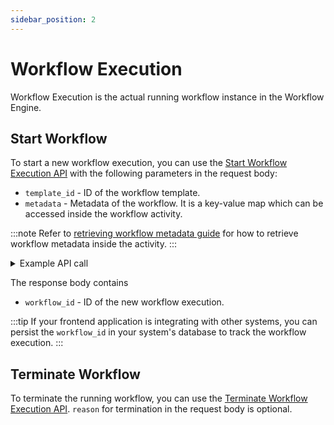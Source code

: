 ```yaml
---
sidebar_position: 2
---
```

# Workflow Execution

Workflow Execution is the actual running workflow instance in the Workflow Engine.

## Start Workflow

To start a new workflow execution, you can use the 
[Start Workflow Execution API](../../Workflow%20API/8-start-workflow-execution.api.mdx) with the following parameters in 
the request body:

- `template_id` - ID of the workflow template.
- `metadata` - Metadata of the workflow. It is a key-value map which can be accessed inside the workflow activity. 

:::note
Refer to [retrieving workflow metadata guide](../Activity%20Developer%20Guide/2_activity_development.md#retrieving-workflow-metadata) 
for how to retrieve workflow metadata inside the activity.
:::

<details>
<summary>Example API call</summary>
<div>
<p><strong>Request Body</strong></p>

```json
{
    "template_id": "ad4cdeaf-585d-41b7-9858-eda092df4478",
    "metadata": {
        "trigger_rule_id": "12345"
    }
}
```

</div><div>
<p><strong>Response Body</strong></p>

```json
{
    "workflow_id": "c9670b54-3cc4-48e6-a6f8-283786d23d6e",
}
```

</div>
</details>

The response body contains

- `workflow_id` - ID of the new workflow execution.

:::tip
If your frontend application is integrating with other systems, you can persist the `workflow_id` in your system's 
database to track the workflow execution.
:::


## Terminate Workflow

To terminate the running workflow, you can use the 
[Terminate Workflow Execution API](../../Workflow%20API/11-terminate-workflow-execution.api.mdx). `reason` for 
termination in the request body is optional.

